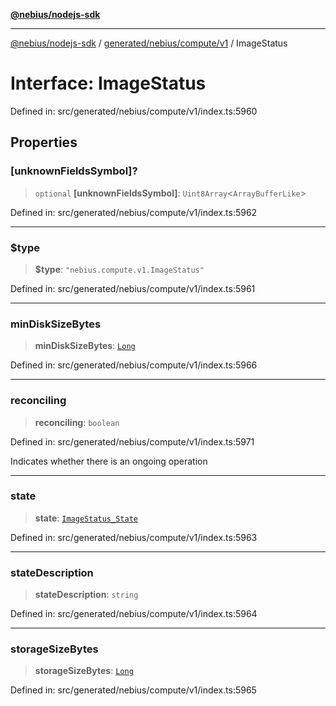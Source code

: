[**@nebius/nodejs-sdk**](../../../../../README.md)

***

[@nebius/nodejs-sdk](../../../../../README.md) / [generated/nebius/compute/v1](../README.md) / ImageStatus

# Interface: ImageStatus

Defined in: src/generated/nebius/compute/v1/index.ts:5960

## Properties

### \[unknownFieldsSymbol\]?

> `optional` **\[unknownFieldsSymbol\]**: `Uint8Array`\<`ArrayBufferLike`\>

Defined in: src/generated/nebius/compute/v1/index.ts:5962

***

### $type

> **$type**: `"nebius.compute.v1.ImageStatus"`

Defined in: src/generated/nebius/compute/v1/index.ts:5961

***

### minDiskSizeBytes

> **minDiskSizeBytes**: [`Long`](../../../../../runtime/protos/core/classes/Long.md)

Defined in: src/generated/nebius/compute/v1/index.ts:5966

***

### reconciling

> **reconciling**: `boolean`

Defined in: src/generated/nebius/compute/v1/index.ts:5971

Indicates whether there is an ongoing operation

***

### state

> **state**: [`ImageStatus_State`](../type-aliases/ImageStatus_State.md)

Defined in: src/generated/nebius/compute/v1/index.ts:5963

***

### stateDescription

> **stateDescription**: `string`

Defined in: src/generated/nebius/compute/v1/index.ts:5964

***

### storageSizeBytes

> **storageSizeBytes**: [`Long`](../../../../../runtime/protos/core/classes/Long.md)

Defined in: src/generated/nebius/compute/v1/index.ts:5965
